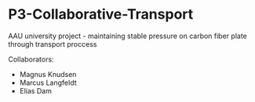 # P3-Collaborative-Transport

AAU university project - maintaining stable pressure on carbon fiber plate through transport proccess

Collaborators:

* Magnus Knudsen
* Marcus Langfeldt
* Elias Dam


